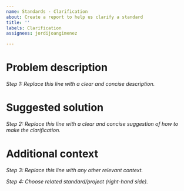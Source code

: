 ```yaml
---
name: Standards - Clarification
about: Create a report to help us clarify a standard
title: ''
labels: Clarification
assignees: jordijoangimenez

---
```


# Problem description
_Step 1: Replace this line with a clear and concise description._

# Suggested solution
_Step 2: Replace this line with a clear and concise suggestion of how to make the clarification._

# Additional context
_Step 3: Replace this line with any other relevant context._

_Step 4: Choose related standard/project (right-hand side)._
